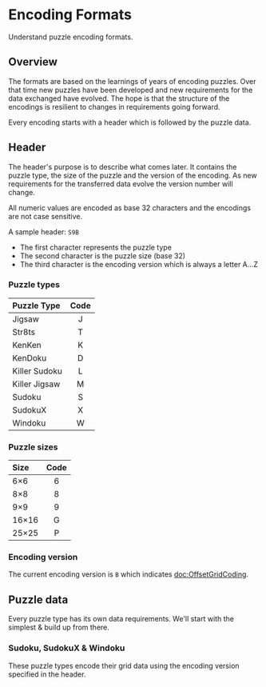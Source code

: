 # Encoding Formats

Understand puzzle encoding formats.

## Overview

The formats are based on the learnings of years of encoding puzzles. Over that time new puzzles have been developed and new requirements
for the data exchanged have evolved. The hope is that the structure of the encodings is resilient to changes in requirements going forward.

Every encoding starts with a header which is followed by the puzzle data.

## Header

The header's purpose is to describe what comes later. It contains the puzzle type, the size of the puzzle and the version of the encoding.
As new requirements for the transferred data evolve the version number will change.

All numeric values are encoded as base 32 characters and the encodings are not case sensitive.

A sample header: `S9B`
- The first character represents the puzzle type
- The second character is the puzzle size (base 32)
- The third character is the encoding version which is always a letter A...Z

### Puzzle types

Puzzle Type   | Code
:----------   | :----:
Jigsaw        |   J
Str8ts        |   T
KenKen        |   K
KenDoku       |   D
Killer Sudoku |   L
Killer Jigsaw |   M
Sudoku        |   S
SudokuX       |   X
Windoku       |   W

### Puzzle sizes

Size  | Code
:---  | :----:
6×6   |   6
8×8   |   8
9×9   |   9
16×16 |   G
25×25 |   P

### Encoding version

The current encoding version is `B` which indicates <doc:OffsetGridCoding>.

## Puzzle data

Every puzzle type has its own data requirements. We'll start with the simplest & build up from there.

### Sudoku, SudokuX & Windoku

These puzzle types encode their grid data using the encoding version specified in the header.

